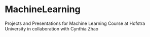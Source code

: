 # MachineLearning
Projects and Presentations for Machine Learning Course at Hofstra University in collaboration with Cynthia Zhao
